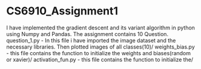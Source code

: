 # CS6910_Assignment1
I have implemented the gradient descent and its variant algorithm in python using Numpy and Pandas.
The assignment contains 10 Question.
question_1.py - In this file i have imported the image dataset and the necessary libraries. Then plotted images of all classes(10)/
weights_bias.py - this file contains the function to initialize the weights and biases(random or xavier)/
activation_fun.py - this file contains the function to initialize the/
  
